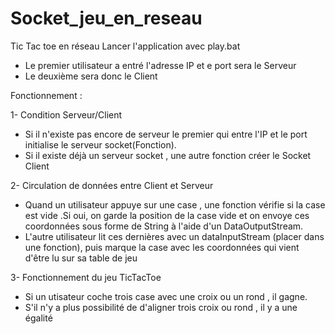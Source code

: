 # Socket_jeu_en_reseau
Tic Tac toe en réseau
Lancer l'application avec play.bat
  - Le premier utilisateur a entré l'adresse IP et e port sera le Serveur
  - Le deuxième sera donc le Client

Fonctionnement : 
 
 1-  Condition Serveur/Client
  - Si il n'existe pas encore de serveur le premier qui entre l'IP et le port initialise le serveur socket(Fonction).
  - Si il existe déjà un serveur socket , une autre fonction créer le Socket Client
 
 2- Circulation de données entre Client et Serveur
  - Quand un utilisateur appuye sur une case , une fonction vérifie si la case est vide .Si oui, on garde la position de la case vide et on envoye ces coordonnées sous forme de String à l'aide d'un DataOutputStream.
  - L'autre utilisateur lit ces dernières avec un dataInputStream (placer dans une fonction), puis marque la case avec les coordonnées qui vient d'être lu sur sa table de jeu

3- Fonctionnement du jeu TicTacToe
  - Si un utisateur coche trois case avec une croix ou un rond , il gagne.
  - S'il n'y a plus possibilité de d'aligner trois croix ou rond , il y a une égalité
  
